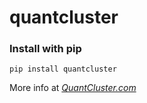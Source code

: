 quantcluster
===

<h3>Install with pip</h3>
<pre><code>pip install quantcluster</code></pre>

More info at <em><a href="www.quantcluster.com">QuantCluster.com</a></em>
